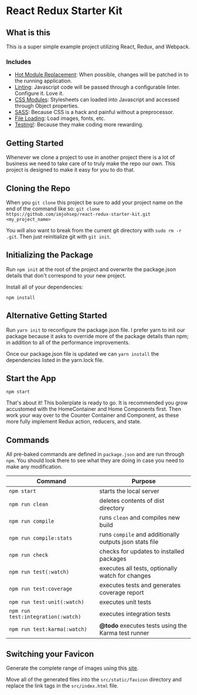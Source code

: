 # React Redux Starter Kit

## What is this

This is a super simple example project utilizing React, Redux, and Webpack.

### Includes

* [Hot Module Replacement](https://webpack.github.io/docs/hot-module-replacement.html): When possible, changes will be patched in to the running application.
* [Linting](http://eslint.org/): Javascript code will be passed through a configurable linter. Configure it. Love it.
* [CSS Modules](https://github.com/css-modules/css-modules): Stylesheets can loaded into Javascript and accessed through Object properties.
* [SASS](https://github.com/jtangelder/sass-loader): Because CSS is a hack and painful without a preprocessor.
* [File Loading](https://github.com/webpack/file-loader): Load images, fonts, etc.
* [Testing!](https://mochajs.org/): Because they make coding more rewarding.


## Getting Started

Whenever we clone a project to use in another project there is a lot of
business we need to take care of to truly make the repo our own. This
project is designed to make it easy for you to do that.

## Cloning the Repo

When you `git clone` this project be sure to add your project name on
the end of the command like so:
`git clone https://github.com/imjohsep/react-redux-starter-kit.git <my_project_name>`

You will also want to break from the current git directory with `sudo rm -r .git`.
Then just reinitialize git with `git init`.

## Initializing the Package

Run `npm init` at the root of the project and overwrite the package.json
details that don't correspond to your new project.

Install all of your dependencies:

`npm install`

## Alternative Getting Started

Run `yarn init` to reconfigure the package.json file. I prefer yarn to init
our package because it asks to override more of the package details than npm; in
addition to all of the performance improvements.

Once our package.json file is updated we can `yarn install` the dependencies listed
in the yarn.lock file.

## Start the App

`npm start`

That's about it! This boilerplate is ready to go. It is recommended you
grow accustomed with the HomeContainer and Home Components first. Then
work your way over to the Counter Container and Component, as these
more fully implement Redux action, reducers, and state.

## Commands

All pre-baked commands are defined in `package.json` and are run through `npm`.
You should look there to see what they are doing in case you need to make any modification.


| Command                            | Purpose                 |
|------------------------------------|-------------------------|
| `npm start`                        | starts the local server |
| `npm run clean`                    | deletes contents of dist directory |
| `npm run compile`                  | runs `clean` and compiles new build |
| `npm run compile:stats`            | runs `compile` and additionally outputs json stats file |
| `npm run check`                    | checks for updates to installed packages |
| `npm run test(:watch)`             | executes all tests, optionally watch for changes |
| `npm run test:coverage`            | executes tests and generates coverage report |
| `npm run test:unit(:watch)`        | executes unit tests |
| `npm run test:integration(:watch)` | executes integration tests |
| `npm run test:karma(:watch)`       | __@todo__ executes tests using the Karma test runner

## Switching your Favicon

Generate the complete range of images using this [site](http://www.favicomatic.com/).

Move all of the generated files into the `src/static/favicon` directory and replace
the link tags in the `src/index.html` file.